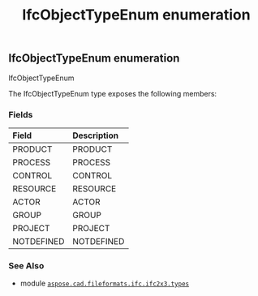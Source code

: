 ﻿---
title: IfcObjectTypeEnum enumeration
second_title: Aspose.CAD for Python via .NET API References
description: 
type: docs
weight: 2550
url: /python-net/aspose.cad.fileformats.ifc.ifc2x3.types/ifcobjecttypeenum/
is_root: false
---

## IfcObjectTypeEnum enumeration

IfcObjectTypeEnum



The IfcObjectTypeEnum type exposes the following members:

### Fields
| Field | Description |
| :- | :- |
| PRODUCT | PRODUCT |
| PROCESS | PROCESS |
| CONTROL | CONTROL |
| RESOURCE | RESOURCE |
| ACTOR | ACTOR |
| GROUP | GROUP |
| PROJECT | PROJECT |
| NOTDEFINED | NOTDEFINED |



### See Also
* module [`aspose.cad.fileformats.ifc.ifc2x3.types`](..)

